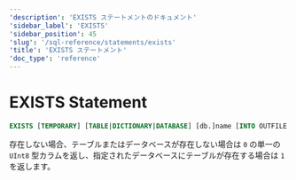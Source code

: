 ```yaml
---
'description': 'EXISTS ステートメントのドキュメント'
'sidebar_label': 'EXISTS'
'sidebar_position': 45
'slug': '/sql-reference/statements/exists'
'title': 'EXISTS ステートメント'
'doc_type': 'reference'
---
```



# EXISTS Statement

```sql
EXISTS [TEMPORARY] [TABLE|DICTIONARY|DATABASE] [db.]name [INTO OUTFILE filename] [FORMAT format]
```

存在しない場合、テーブルまたはデータベースが存在しない場合は `0` の単一の `UInt8` 型カラムを返し、指定されたデータベースにテーブルが存在する場合は `1` を返します。
